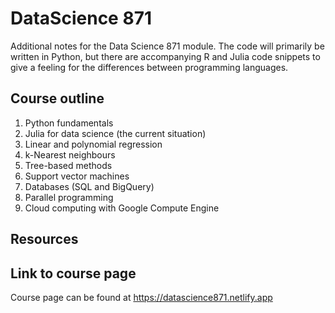 # DataScience 871

Additional notes for the Data Science 871 module. The code will primarily be written in Python, but there are accompanying R and Julia code snippets to give a feeling for the differences between programming languages. 

## Course outline

1. Python fundamentals
2. Julia for data science (the current situation)
3. Linear and polynomial regression
4. k-Nearest neighbours
5. Tree-based methods
6. Support vector machines
7. Databases (SQL and BigQuery) 
8. Parallel programming
9. Cloud computing with Google Compute Engine

## Resources


## Link to course page

Course page can be found at https://datascience871.netlify.app
